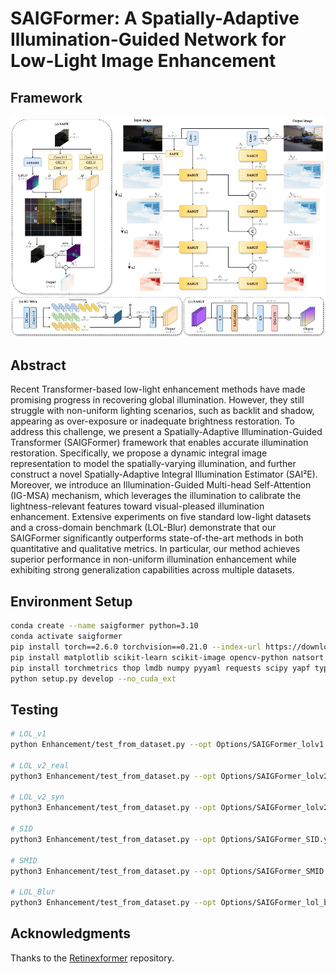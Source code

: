 # SAIGFormer: A Spatially-Adaptive Illumination-Guided Network for Low-Light Image Enhancement

## Framework
![framework](./figure/architecture.jpg)

## Abstract
Recent Transformer-based low-light enhancement methods have made promising progress in recovering global illumination. However, they still struggle with non-uniform lighting scenarios, such as backlit and shadow, appearing as over-exposure or inadequate brightness restoration. To address this challenge, we present a Spatially-Adaptive Illumination-Guided Transformer (SAIGFormer) framework that enables accurate illumination restoration. Specifically, we propose a dynamic integral image representation to model the spatially-varying illumination, and further construct a novel Spatially-Adaptive Integral Illumination Estimator (SAI²E). Moreover, we introduce an Illumination-Guided Multi-head Self-Attention (IG-MSA) mechanism, which leverages the illumination to calibrate the lightness-relevant features toward visual-pleased illumination enhancement. Extensive experiments on five standard low-light datasets and a cross-domain benchmark (LOL-Blur) demonstrate that our SAIGFormer significantly outperforms state-of-the-art methods in both quantitative and qualitative metrics. In particular, our method achieves superior performance in non-uniform illumination enhancement while exhibiting strong generalization capabilities across multiple datasets.

## Environment Setup
```bash
conda create --name saigformer python=3.10
conda activate saigformer
pip install torch==2.6.0 torchvision==0.21.0 --index-url https://download.pytorch.org/whl/cu118
pip install matplotlib scikit-learn scikit-image opencv-python natsort h5py tqdm tensorboard 
pip install torchmetrics thop lmdb numpy pyyaml requests scipy yapf typing triton lpips einops
python setup.py develop --no_cuda_ext
```

## Testing
```bash
# LOL_v1
python Enhancement/test_from_dataset.py --opt Options/SAIGFormer_lolv1.yml --weights pretrained_weights/lolv1_pretrained_weight.pth --dataset LOL_v1

# LOL_v2_real
python3 Enhancement/test_from_dataset.py --opt Options/SAIGFormer_lolv2_real.yml --weights pretrained_weights/lolv2_real_pretrained_weight.pth --dataset LOL_v2_real

# LOL_v2_syn
python3 Enhancement/test_from_dataset.py --opt Options/SAIGFormer_lolv2_syn.yml --weights pretrained_weights/lolv2_syn_pretrained_weight.pth --dataset LOL_v2_syn

# SID
python3 Enhancement/test_from_dataset.py --opt Options/SAIGFormer_SID.yml --weights pretrained_weights/sid_pretrained_weight.pth --dataset SID

# SMID
python3 Enhancement/test_from_dataset.py --opt Options/SAIGFormer_SMID.yml --weights pretrained_weights/smid_pretrained_weight.pth --dataset SMID

# LOL_Blur
python3 Enhancement/test_from_dataset.py --opt Options/SAIGFormer_lol_blur.yml --weights pretrained_weights/lol_blur_pretrained_weight.pth --dataset LOL_Blur
```

## Acknowledgments
Thanks to the [Retinexformer](https://github.com/caiyuanhao1998/Retinexformer.git) repository.